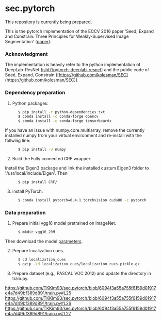 # sec.pytorch
This repository is currently being prepared.

This is the pytorch implementation of the ECCV 2016 paper 'Seed, Expand and Constrain: Three Principles for Weakly-Supervised Image Segmentation' ([paper](https://arxiv.org/abs/1603.06098)).

### Acknowledgment
The implementation is heavily refer to the python implementation of DeepLab-ResNet ([isht7/pytorch-deeplab-resnet](https://github.com/isht7/pytorch-deeplab-resnet)) and the public code of Seed, Expand, Constrain ([https://github.com/kolesman/SEC](https://github.com/kolesman/SEC)).

### Dependency preparation
1. Python packages:
```bash
      $ pip install -r python-dependencies.txt
      $ conda install -c conda-forge opencv
      $ conda install -c conda-forge tensorboardx
```
If you have an issue with numpy.core.multiarray, remove the currently installed numpy from your virtual environment and re-install with the follwing line:
```bash
      $ pip install -U numpy
```
2. Build the Fully connected CRF wrapper:

Install the Eigen3 package and link the installed custum Eigen3 folder to '/usr/local/include/Eigen'. Then
```bash
      $ pip install CRF/
```
3. Install PyTorch.
```bash
      $ conda install pytorch=0.4.1 torchvision cuda80 -c pytorch
```
### Data preparation
1. Prepare initial vgg16 model pretrained on ImageNet.
```bash
      $ mkdir vgg16_20M
```
Then download the model [parameters](https://drive.google.com/open?id=1oRPzan6-Zy7VVcopesRX2s4VxebOPb2_).

2. Prepare localization cues.
```bash
      $ cd localization_cues
      $ gzip -kd localization_cues/localization_cues.pickle.gz
```

3. Prepare dataset (e.g., PASCAL VOC 2012) and update the directory in train.py.

https://github.com/TKKim93/sec.pytorch/blob/6094f3a55a755f6159d01917e4a7d49bf389d891/train.py#L25
https://github.com/TKKim93/sec.pytorch/blob/6094f3a55a755f6159d01917e4a7d49bf389d891/train.py#L26
https://github.com/TKKim93/sec.pytorch/blob/6094f3a55a755f6159d01917e4a7d49bf389d891/train.py#L27
